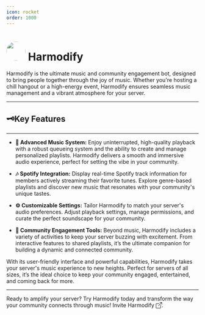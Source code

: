 ```yaml
---
icon: rocket
order: 1000
---
```

<style>
    .custom_image {
        width: 50px; 
        height: 50px; 
        border-radius: 50%; 
        object-fit: cover; 
        overflow: hidden; 
    }
    a.external{
        display: inline-flex;
        align-items: center;
        text-decoration: none;
    }
    a.external:hover {
        text-decoration: underline;
    }
</style>

# <img class="custom_image" src="https://images.disutils.com/bot_assets/profile_pictures_jpg/Harmodify.jpg"> Harmodify

Harmodify is the ultimate music and community engagement bot, designed to bring people together through the joy of music. Whether you're hosting a chill hangout or a high-energy event, Harmodify ensures seamless music management and a vibrant atmosphere for your server.
___

## 🗝️Key Features
---

- **🎵 Advanced Music System:**
Enjoy uninterrupted, high-quality playback with a robust queueing system and the ability to create and manage personalized playlists. Harmodify delivers a smooth and immersive audio experience, perfect for setting the vibe in your community.

- **🎶 Spotify Integration:**
Display real-time Spotify track information for members actively streaming their favorite tunes. Explore genre-based playlists and discover new music that resonates with your community's unique tastes.

- **⚙️ Customizable Settings:**
Tailor Harmodify to match your server's audio preferences. Adjust playback settings, manage permissions, and curate the perfect soundscape for your community.

- **🌟 Community Engagement Tools:**
Beyond music, Harmodify includes a variety of activities to keep your server buzzing with excitement. From interactive features to shared playlists, it’s the ultimate companion for building a dynamic and connected community.

With its user-friendly interface and powerful capabilities, Harmodify takes your server's music experience to new heights. Perfect for servers of all sizes, it’s the ideal choice to keep your community engaged, entertained, and coming back for more.

---
Ready to amplify your server? Try Harmodify today and transform the way your community connects through music!
Invite <a class="external" href="https://disutils.com/bots" target="_blank">
    Harmodify
    <svg xmlns="http://www.w3.org/2000/svg" width="16" height="16" fill="currentColor" class="bi bi-box-arrow-up-right" viewBox="0 0 16 16" style="margin-left: 4px;">
        <path fill-rule="evenodd" d="M8.636 3.5a.5.5 0 0 0-.5-.5H1.5A1.5 1.5 0 0 0 0 4.5v10A1.5 1.5 0 0 0 1.5 16h10a1.5 1.5 0 0 0 1.5-1.5V7.864a.5.5 0 0 0-1 0V14.5a.5.5 0 0 1-.5.5h-10a.5.5 0 0 1-.5-.5v-10a.5.5 0 0 1 .5-.5h6.636a.5.5 0 0 0 .5-.5"/>
        <path fill-rule="evenodd" d="M16 .5a.5.5 0 0 0-.5-.5h-5a.5.5 0 0 0 0 1h3.793L6.146 9.146a.5.5 0 1 0 .708.708L15 1.707V5.5a.5.5 0 0 0 1 0z"/>
    </svg>
</a>.
